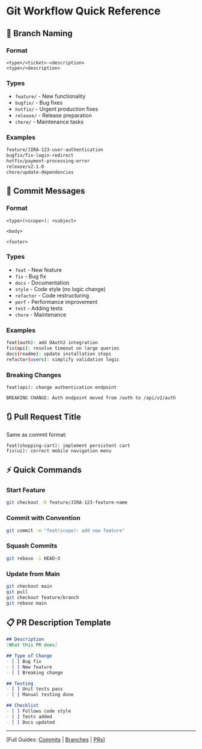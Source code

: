 # Git Workflow Quick Reference

## 🔀 Branch Naming

### Format
```
<type>/<ticket>-<description>
<type>/<description>
```

### Types
- `feature/` - New functionality
- `bugfix/` - Bug fixes
- `hotfix/` - Urgent production fixes
- `release/` - Release preparation
- `chore/` - Maintenance tasks

### Examples
```bash
feature/JIRA-123-user-authentication
bugfix/fix-login-redirect
hotfix/payment-processing-error
release/v2.1.0
chore/update-dependencies
```

## 📝 Commit Messages

### Format
```
<type>(<scope>): <subject>

<body>

<footer>
```

### Types
- `feat` - New feature
- `fix` - Bug fix
- `docs` - Documentation
- `style` - Code style (no logic change)
- `refactor` - Code restructuring
- `perf` - Performance improvement
- `test` - Adding tests
- `chore` - Maintenance

### Examples
```bash
feat(auth): add OAuth2 integration
fix(api): resolve timeout on large queries
docs(readme): update installation steps
refactor(users): simplify validation logic
```

### Breaking Changes
```
feat(api): change authentication endpoint

BREAKING CHANGE: Auth endpoint moved from /auth to /api/v2/auth
```

## 🔃 Pull Request Title

Same as commit format:
```
feat(shopping-cart): implement persistent cart
fix(ui): correct mobile navigation menu
```

## ⚡ Quick Commands

### Start Feature
```bash
git checkout -b feature/JIRA-123-feature-name
```

### Commit with Convention
```bash
git commit -m "feat(scope): add new feature"
```

### Squash Commits
```bash
git rebase -i HEAD~3
```

### Update from Main
```bash
git checkout main
git pull
git checkout feature/branch
git rebase main
```

## 📋 PR Description Template
```markdown
## Description
[What this PR does]

## Type of Change
- [ ] Bug fix
- [ ] New feature
- [ ] Breaking change

## Testing
- [ ] Unit tests pass
- [ ] Manual testing done

## Checklist
- [ ] Follows code style
- [ ] Tests added
- [ ] Docs updated
```

---
[Full Guides: [Commits](../git/commits/conventional-commits.md) | [Branches](../git/branches/branch-naming.md) | [PRs](../git/prs/pull-request-standards.md)]
